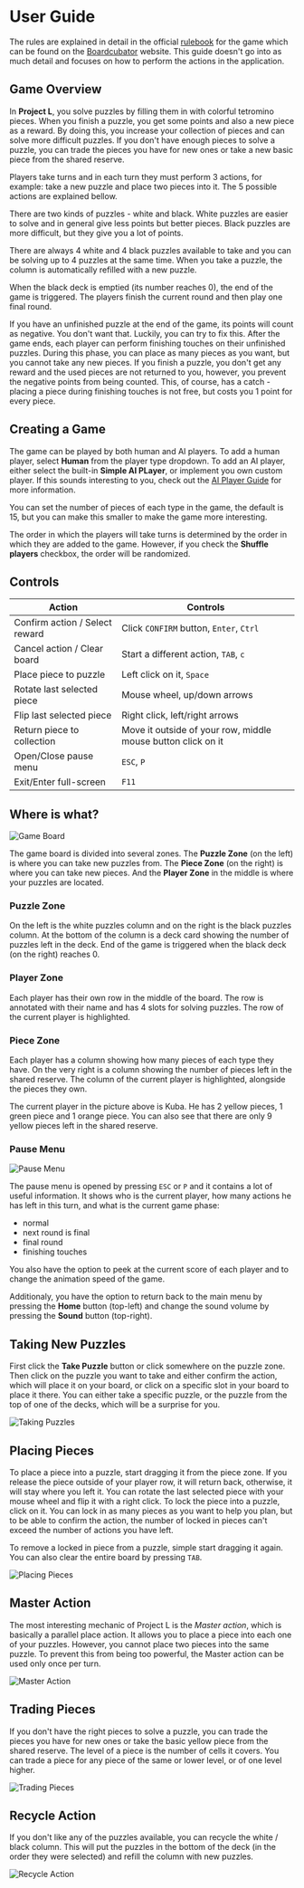 <link rel='stylesheet' href='../css/markdown-alert.css'/>

# User Guide

The rules are explained in detail in the official [rulebook](./rulebook.pdf) for the game which can be found on the [Boardcubator](https://www.boardcubator.com/games/project-l/) website. This guide doesn't go into as much detail and focuses on how to perform the actions in the application.

## Game Overview

In **Project L**, you solve puzzles by filling them in with colorful tetromino pieces. When you finish a puzzle, you get some points and also a new piece as a reward. By doing this, you increase your collection of pieces and can solve more difficult puzzles. If you don't have enough pieces to solve a puzzle, you can trade the pieces you have for new ones or take a new basic piece from the shared reserve.

Players take turns and in each turn they must perform 3 actions, for example: take a new puzzle and place two pieces into it. The 5 possible actions are explained bellow.

There are two kinds of puzzles - white and black. White puzzles are easier to solve and in general give less points but better pieces. Black puzzles are more difficult, but they give you a lot of points.

There are always 4 white and 4 black puzzles available to take and you can be solving up to 4 puzzles at the same time. When you take a puzzle, the column is automatically refilled with a new puzzle.

When the black deck is emptied (its number reaches 0), the end of the game is triggered. The players finish the current round and then play one final round.

If you have an unfinished puzzle at the end of the game, its points will count as negative. You don't want that. Luckily, you can try to fix this. After the game ends, each player can perform finishing touches on their unfinished puzzles. During this phase, you can place as many pieces as you want, but you cannot take any new pieces. If you finish a puzzle, you don't get any reward and the used pieces are not returned to you, however, you prevent the negative points from being counted. This, of course, has a catch - placing a piece during finishing touches is not free, but costs you 1 point for every piece.

## Creating a Game

The game can be played by both human and AI players. To add a human player, select **Human** from the player type dropdown. To add an AI player, either select the built-in **Simple AI PLayer**, or implement you own custom player. If this sounds interesting to you, check out the [AI Player Guide](../AIPlayerGuide/index) for more information.

You can set the number of pieces of each type in the game, the default is 15, but you can make this smaller to make the game more interesting.

The order in which the players will take turns is determined by the order in which they are added to the game. However, if you check the **Shuffle players** checkbox, the order will be randomized.

## Controls

| Action                         | Controls                                                     |
| ------------------------------ | ------------------------------------------------------------ |
| Confirm action / Select reward | Click `CONFIRM` button, `Enter`, `Ctrl`                      |
| Cancel action / Clear board    | Start a different action, `TAB`, `c`                         |
| Place piece to puzzle          | Left click on it, `Space`                                    |
| Rotate last selected piece     | Mouse wheel, up/down arrows                                  |
| Flip last selected piece       | Right click, left/right arrows                               |
| Return piece to collection     | Move it outside of your row, middle mouse button click on it |
| Open/Close pause menu          | `ESC`, `P`                                                   |
| Exit/Enter full-screen         | `F11`                                                        |

## Where is what?

![Game Board](./images/GameBoard.png)

The game board is divided into several zones. The **Puzzle Zone** (on the left) is where you can take new puzzles from. The **Piece Zone** (on the right) is where you can take new pieces. And the **Player Zone** in the middle is where your puzzles are located.

### Puzzle Zone

On the left is the white puzzles column and on the right is the black puzzles column. At the bottom of the column is a deck card showing the number of puzzles left in the deck. End of the game is triggered when the black deck (on the right) reaches 0.

### Player Zone

Each player has their own row in the middle of the board. The row is annotated with their name and has 4 slots for solving puzzles. The row of the current player is highlighted.

### Piece Zone

Each player has a column showing how many pieces of each type they have. On the very right is a column showing the number of pieces left in the shared reserve. The column of the current player is highlighted, alongside the pieces they own.

The current player in the picture above is Kuba. He has 2 yellow pieces, 1 green piece and 1 orange piece. You can also see that there are only 9 yellow pieces left in the shared reserve.

### Pause Menu

![Pause Menu](./images/PauseMenu.png)

The pause menu is opened by pressing `ESC` or `P` and it contains a lot of useful information. It shows who is the current player, how many actions he has left in this turn, and what is the current game phase:

- normal
- next round is final
- final round
- finishing touches

You also have the option to peek at the current score of each player and to change the animation speed of the game.

Additionaly, you have the option to return back to the main menu by pressing the **Home** button (top-left) and change the sound volume by pressing the **Sound** button (top-right).

## Taking New Puzzles

First click the **Take Puzzle** button or click somewhere on the puzzle zone. Then click on the puzzle you want to take and either confirm the action, which will place it on your board, or click on a specific slot in your board to place it there. You can either take a specific puzzle, or the puzzle from the top of one of the decks, which will be a surprise for you.

![Taking Puzzles](./images/TakePuzzle.gif)

## Placing Pieces

To place a piece into a puzzle, start dragging it from the piece zone. If you release the piece outside of your player row, it will return back, otherwise, it will stay where you left it. You can rotate the last selected piece with your mouse wheel and flip it with a right click.
To lock the piece into a puzzle, click on it. You can lock in as many pieces as you want to help you plan, but to be able to confirm the action, the number of locked in pieces can't exceed the number of actions you have left.

To remove a locked in piece from a puzzle, simple start dragging it again. You can also clear the entire board by pressing `TAB`.

![Placing Pieces](./images/PlaceAndSelect.gif)

## Master Action

The most interesting mechanic of Project L is the _Master action_, which is basically a parallel place action. It allows you to place a piece into each one of your puzzles. However, you cannot place two pieces into the same puzzle. To prevent this from being too powerful, the Master action can be used only once per turn.

![Master Action](./images/Master.gif)

## Trading Pieces

If you don't have the right pieces to solve a puzzle, you can trade the pieces you have for new ones or take the basic yellow piece from the shared reserve. The level of a piece is the number of cells it covers. You can trade a piece for any piece of the same or lower level, or of one level higher.

![Trading Pieces](./images/Change.gif)

## Recycle Action

If you don't like any of the puzzles available, you can recycle the white / black column. This will put the puzzles in the bottom of the deck (in the order they were selected) and refill the column with new puzzles.

![Recycle Action](./images/Recycle.gif)
